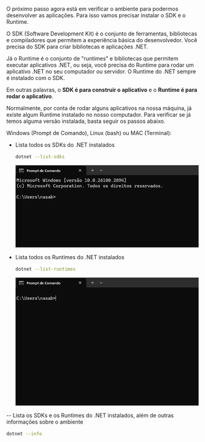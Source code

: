 O próximo passo agora está em verificar o ambiente para podermos desenvolver as aplicações. Para isso vamos precisar instalar o SDK e o Runtime.

O SDK (Software Development Kit) é o conjunto de ferramentas, bibliotecas e compiladores que permitem a experiência básica do desenvolvedor. Você precisa do SDK para criar bibliotecas e aplicações .NET. 

Já o Runtime é o conjunto de "runtimes" e bibliotecas que permitem executar aplicativos .NET, ou seja, você precisa do Runtime para rodar um aplicativo .NET no seu computador ou servidor. O Runtime do .NET sempre é instalado com o SDK. 

Em outras palavras, o **SDK é para construir o aplicativo** e o **Runtime é para rodar o aplicativo**.

Normalmente, por conta de rodar alguns aplicativos na nossa máquina, já existe algum Runtime instalado no nosso computador. Para verificar se já temos alguma versão instalada, basta seguir os passos abaixo. 

Windows (Prompt de Comando), Linux (bash) ou MAC (Terminal):

- Lista todos os SDKs do .NET instalados
  ```bash
  dotnet --list-sdks
  ```
  ![animacao.gif](/.attachments/animacao-9ee63a6f-eb46-491a-bd82-3ceb77b19f10.gif)

- Lista todos os Runtimes do .NET instalados
  ```bash
  dotnet --list-runtimes
  ```
  ![animacao.gif](/.attachments/animacao-7a0f1d5c-7d32-4a73-8035-4104be496692.gif)

-- Lista os SDKs e os Runtimes do .NET instalados, além de outras informações sobre o ambiente
  ```bash
  dotnet --info
  ```
